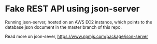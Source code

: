 # Fake REST API using json-server

Running json-server, hosted on an AWS EC2 instance, which points to the database json document in the master branch of this repo.


Read more on json-sever,
https://www.npmjs.com/package/json-server
